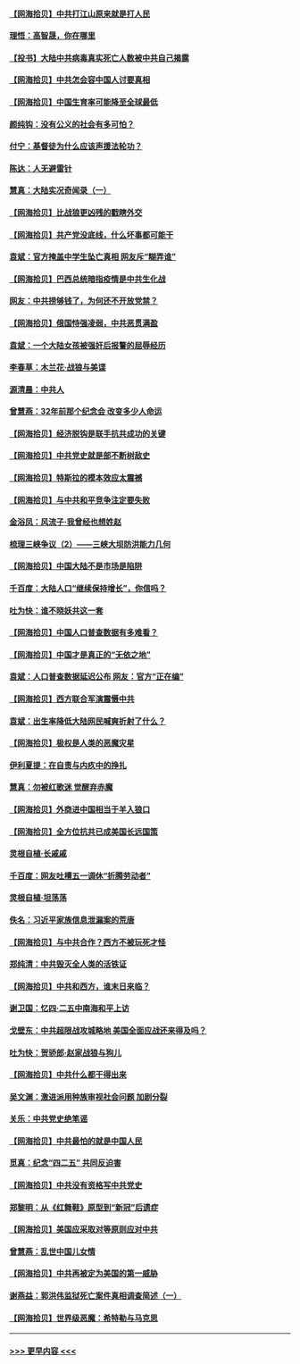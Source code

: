 #### [【网海拾贝】中共打江山原来就是打人民](../pages/nsc993/n12954345.md?t=05172201) 
#### [理悟：高智晟，你在哪里](../pages/nsc993/n12953115.md?t=05172201) 
#### [【投书】大陆中共病毒真实死亡人数被中共自己揭露](../pages/nsc993/n12953050.md?t=05172201) 
#### [【网海拾贝】中共怎会容中国人讨要真相](../pages/nsc993/n12952161.md?t=05172201) 
#### [【网海拾贝】中国生育率可能降至全球最低](../pages/nsc993/n12948793.md?t=05172201) 
#### [颜纯钩：没有公义的社会有多可怕？](../pages/nsc993/n12947626.md?t=05172201) 
#### [付宁：基督徒为什么应该声援法轮功？](../pages/nsc993/n12947233.md?t=05172201) 
#### [陈达：人无避雷针](../pages/nsc993/n12947098.md?t=05172201) 
#### [慧真：大陆实况奇闻录（一）](../pages/nsc993/n12945811.md?t=05172201) 
#### [【网海拾贝】比战狼更凶残的戳瞎外交](../pages/nsc993/n12945717.md?t=05172201) 
#### [【网海拾贝】共产党没底线，什么坏事都可能干](../pages/nsc993/n12942090.md?t=05172201) 
#### [袁斌：官方掩盖中学生坠亡真相 网友斥“糊弄谁”](../pages/nsc993/n12942029.md?t=05172201) 
#### [【网海拾贝】巴西总统暗指疫情是中共生化战](../pages/nsc993/n12938999.md?t=05172201) 
#### [网友：中共捞够钱了，为何还不开放党禁？](../pages/nsc993/n12938952.md?t=05172201) 
#### [【网海拾贝】俄国恃强凌弱，中共恶贯满盈](../pages/nsc993/n12936626.md?t=05172201) 
#### [袁斌：一个大陆女孩被强奸后报警的屈辱经历](../pages/nsc993/n12936547.md?t=05172201) 
#### [李春草：木兰花·战狼与美谍](../pages/nsc993/n12935995.md?t=05172201) 
#### [源清晨：中共人](../pages/nsc993/n12935589.md?t=05172201) 
#### [曾慧燕：32年前那个纪念会 改变多少人命运](../pages/nsc993/n12934233.md?t=05172201) 
#### [【网海拾贝】经济脱钩是联手抗共成功的关键](../pages/nsc993/n12934176.md?t=05172201) 
#### [【网海拾贝】中共党史就是部不断树敌史](../pages/nsc993/n12932844.md?t=05172201) 
#### [【网海拾贝】特斯拉的模本效应太震撼](../pages/nsc993/n12925626.md?t=05172201) 
#### [【网海拾贝】与中共和平竞争注定要失败](../pages/nsc993/n12923326.md?t=05172201) 
#### [金浴凤：风流子‧我曾经也想姓赵](../pages/nsc993/n12920911.md?t=05172201) 
#### [梳理三峡争议（2）——三峡大坝防洪能力几何](../pages/nsc993/n12920173.md?t=05172201) 
#### [【网海拾贝】中国大陆不是市场是陷阱](../pages/nsc993/n12920143.md?t=05172201) 
#### [千百度：大陆人口“继续保持增长”，你信吗？](../pages/nsc993/n12918946.md?t=05172201) 
#### [吐为快：谁不晓妖共这一套](../pages/nsc993/n12918941.md?t=05172201) 
#### [【网海拾贝】中国人口普查数据有多难看？](../pages/nsc993/n12917822.md?t=05172201) 
#### [【网海拾贝】中国才是真正的“无依之地”](../pages/nsc993/n12915845.md?t=05172201) 
#### [袁斌：人口普查数据延迟公布 网友：官方“正在编”](../pages/nsc993/n12915748.md?t=05172201) 
#### [【网海拾贝】西方联合军演震慑中共](../pages/nsc993/n12913466.md?t=05172201) 
#### [袁斌：出生率降低大陆网民喊爽折射了什么？](../pages/nsc993/n12913365.md?t=05172201) 
#### [【网海拾贝】极权是人类的恶魔灾星](../pages/nsc993/n12910697.md?t=05172201) 
#### [伊利夏提：在自责与内疚中的挣扎](../pages/nsc993/n12910493.md?t=05172201) 
#### [慧真：勿被红歌迷 觉醒弃赤魔](../pages/nsc993/n12910485.md?t=05172201) 
#### [【网海拾贝】外商进中国相当于羊入狼口](../pages/nsc993/n12908274.md?t=05172201) 
#### [【网海拾贝】全方位抗共已成美国长远国策](../pages/nsc993/n12906878.md?t=05172201) 
#### [灵根自植‧长戚戚](../pages/nsc993/n12905585.md?t=05172201) 
#### [千百度：网友吐槽五一调休“折腾劳动者”](../pages/nsc993/n12905934.md?t=05172201) 
#### [灵根自植‧坦荡荡](../pages/nsc993/n12905562.md?t=05172201) 
#### [佚名：习近平家族信息泄漏案的荒唐](../pages/nsc993/n12904705.md?t=05172201) 
#### [【网海拾贝】与中共合作？西方不被玩死才怪](../pages/nsc993/n12903873.md?t=05172201) 
#### [郑纯清：中共毁灭全人类的活铁证](../pages/nsc993/n12903785.md?t=05172201) 
#### [【网海拾贝】中共和西方，谁末日来临？](../pages/nsc993/n12903482.md?t=05172201) 
#### [谢卫国：忆四‧二五中南海和平上访](../pages/nsc993/n12902192.md?t=05172201) 
#### [戈壁东：中共超限战攻城略地 美国全面应战还来得及吗？](../pages/nsc993/n12902297.md?t=05172201) 
#### [吐为快：贺骄郎‧赵家战狼与狗儿](../pages/nsc993/n12902280.md?t=05172201) 
#### [【网海拾贝】中共什么都干得出来](../pages/nsc993/n12897500.md?t=05172201) 
#### [吴文渊：激进派用种族审视社会问题 加剧分裂](../pages/nsc993/n12893881.md?t=05172201) 
#### [关乐：中共党史绝笔谣](../pages/nsc993/n12897270.md?t=05172201) 
#### [【网海拾贝】中共最怕的就是中国人民](../pages/nsc993/n12894705.md?t=05172201) 
#### [觅真：纪念“四二五” 共同反迫害](../pages/nsc993/n12894553.md?t=05172201) 
#### [【网海拾贝】中共没有资格写中共党史](../pages/nsc993/n12892231.md?t=05172201) 
#### [郑黎明：从《红舞鞋》原型到“新冠”后遗症](../pages/nsc993/n12890469.md?t=05172201) 
#### [【网海拾贝】美国应采取对等原则应对中共](../pages/nsc993/n12889176.md?t=05172201) 
#### [曾慧燕：乱世中国儿女情](../pages/nsc993/n12887931.md?t=05172201) 
#### [【网海拾贝】中共再被定为美国的第一威胁](../pages/nsc993/n12887580.md?t=05172201) 
#### [谢燕益：郭洪伟监狱死亡案件真相调查简述（一）](../pages/nsc993/n12885648.md?t=05172201) 
#### [【网海拾贝】世界级恶魔：希特勒与马克思](../pages/nsc993/n12884062.md?t=05172201) 

----
#### [ >>> 更早内容 <<< ](../indexes/nsc993-earlier.md)
